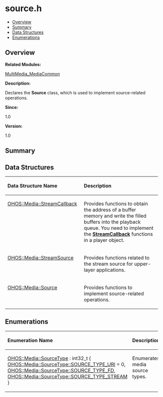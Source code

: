 # source.h<a name="ZH-CN_TOPIC_0000001055678072"></a>

-   [Overview](#section940338861165629)
-   [Summary](#section358937917165629)
-   [Data Structures](#nested-classes)
-   [Enumerations](#enum-members)

## **Overview**<a name="section940338861165629"></a>

**Related Modules:**

[MultiMedia\_MediaCommon](MultiMedia_MediaCommon.md)

**Description:**

Declares the  **Source**  class, which is used to implement source-related operations. 

**Since:**

1.0

**Version:**

1.0

## **Summary**<a name="section358937917165629"></a>

## Data Structures<a name="nested-classes"></a>

<a name="table1338438214165629"></a>
<table><thead align="left"><tr id="row1269235590165629"><th class="cellrowborder" valign="top" width="50%" id="mcps1.1.3.1.1"><p id="p400231630165629"><a name="p400231630165629"></a><a name="p400231630165629"></a>Data Structure Name</p>
</th>
<th class="cellrowborder" valign="top" width="50%" id="mcps1.1.3.1.2"><p id="p2044713804165629"><a name="p2044713804165629"></a><a name="p2044713804165629"></a>Description</p>
</th>
</tr>
</thead>
<tbody><tr id="row2125760638165629"><td class="cellrowborder" valign="top" width="50%" headers="mcps1.1.3.1.1 "><p id="p661330049165629"><a name="p661330049165629"></a><a name="p661330049165629"></a><a href="OHOS-Media-StreamCallback.md">OHOS::Media::StreamCallback</a></p>
</td>
<td class="cellrowborder" valign="top" width="50%" headers="mcps1.1.3.1.2 "><p id="p1686627188165629"><a name="p1686627188165629"></a><a name="p1686627188165629"></a>Provides functions to obtain the address of a buffer memory and write the filled buffers into the playback queue. You need to implement the <strong id="b1391281773165629"><a name="b1391281773165629"></a><a name="b1391281773165629"></a><a href="OHOS-Media-StreamCallback.md">StreamCallback</a></strong> functions in a player object. </p>
</td>
</tr>
<tr id="row626534662165629"><td class="cellrowborder" valign="top" width="50%" headers="mcps1.1.3.1.1 "><p id="p1089529073165629"><a name="p1089529073165629"></a><a name="p1089529073165629"></a><a href="OHOS-Media-StreamSource.md">OHOS::Media::StreamSource</a></p>
</td>
<td class="cellrowborder" valign="top" width="50%" headers="mcps1.1.3.1.2 "><p id="p1928266407165629"><a name="p1928266407165629"></a><a name="p1928266407165629"></a>Provides functions related to the stream source for upper-layer applications. </p>
</td>
</tr>
<tr id="row918324836165629"><td class="cellrowborder" valign="top" width="50%" headers="mcps1.1.3.1.1 "><p id="p1946668018165629"><a name="p1946668018165629"></a><a name="p1946668018165629"></a><a href="OHOS-Media-Source.md">OHOS::Media::Source</a></p>
</td>
<td class="cellrowborder" valign="top" width="50%" headers="mcps1.1.3.1.2 "><p id="p377517952165629"><a name="p377517952165629"></a><a name="p377517952165629"></a>Provides functions to implement source-related operations. </p>
</td>
</tr>
</tbody>
</table>

## Enumerations<a name="enum-members"></a>

<a name="table1651205383165629"></a>
<table><thead align="left"><tr id="row281550752165629"><th class="cellrowborder" valign="top" width="50%" id="mcps1.1.3.1.1"><p id="p1757409343165629"><a name="p1757409343165629"></a><a name="p1757409343165629"></a>Enumeration Name</p>
</th>
<th class="cellrowborder" valign="top" width="50%" id="mcps1.1.3.1.2"><p id="p715476901165629"><a name="p715476901165629"></a><a name="p715476901165629"></a>Description</p>
</th>
</tr>
</thead>
<tbody><tr id="row1150959693165629"><td class="cellrowborder" valign="top" width="50%" headers="mcps1.1.3.1.1 "><p id="p443996446165629"><a name="p443996446165629"></a><a name="p443996446165629"></a><a href="MultiMedia_MediaCommon.md#ga4052b7b55dfd94f1d07678e79d80b507">OHOS::Media::SourceType</a> : int32_t { <a href="MultiMedia_MediaCommon.md#gga4052b7b55dfd94f1d07678e79d80b507ae456eda14b2359e13cc36f77af92c11b">OHOS::Media::SourceType::SOURCE_TYPE_URI</a> = 0, <a href="MultiMedia_MediaCommon.md#gga4052b7b55dfd94f1d07678e79d80b507a4134c6ec0b1a7fda26c38b8932e606e5">OHOS::Media::SourceType::SOURCE_TYPE_FD</a>, <a href="MultiMedia_MediaCommon.md#gga4052b7b55dfd94f1d07678e79d80b507a538f01f856d995123459a44642a7dc86">OHOS::Media::SourceType::SOURCE_TYPE_STREAM</a> }</p>
</td>
<td class="cellrowborder" valign="top" width="50%" headers="mcps1.1.3.1.2 "><p id="p1193150460165629"><a name="p1193150460165629"></a><a name="p1193150460165629"></a>Enumerates media source types. </p>
</td>
</tr>
</tbody>
</table>

